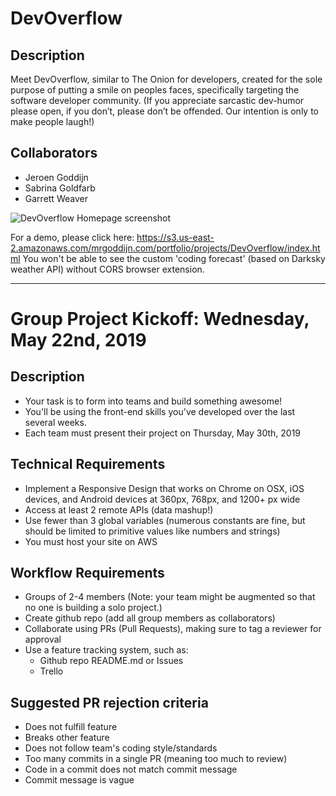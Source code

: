 # DevOverflow
## Description
Meet DevOverflow, similar to The Onion for developers, created for the sole purpose of putting a smile on peoples faces, specifically targeting the software developer community. 
(If you appreciate sarcastic dev-humor please open, if you don’t, please don’t be offended. Our intention is only to make people laugh!)
## Collaborators
* Jeroen Goddijn
* Sabrina Goldfarb
* Garrett Weaver

![DevOverflow Homepage screenshot](https://github.com/JeroenGoddijn/DevOverflow/blob/master/images/screenshot.jpg "DevOverflow Homepage")

For a demo, please click here: https://s3.us-east-2.amazonaws.com/mrgoddijn.com/portfolio/projects/DevOverflow/index.html
You won't be able to see the custom 'coding forecast' (based on Darksky weather API) without CORS browser extension.

---

# Group Project Kickoff: Wednesday, May 22nd, 2019
## Description
* Your task is to form into teams and build something awesome!
* You'll be using the front-end skills you've developed over the last several weeks.
* Each team must present their project on Thursday, May 30th, 2019
## Technical Requirements
* Implement a Responsive Design that works on Chrome on OSX, iOS devices, and Android devices at 360px, 768px, and 1200+ px wide
* Access at least 2 remote APIs (data mashup!)
* Use fewer than 3 global variables (numerous constants are fine, but should be limited to primitive values like numbers and strings)
* You must host your site on AWS
## Workflow Requirements
* Groups of 2-4 members (Note: your team might be augmented so that no one is building a solo project.)
* Create github repo (add all group members as collaborators)
* Collaborate using PRs (Pull Requests), making sure to tag a reviewer for approval
* Use a feature tracking system, such as:
  * Github repo README.md or Issues
  * Trello
## Suggested PR rejection criteria
* Does not fulfill feature
* Breaks other feature
* Does not follow team's coding style/standards
* Too many commits in a single PR (meaning too much to review)
* Code in a commit does not match commit message
* Commit message is vague
